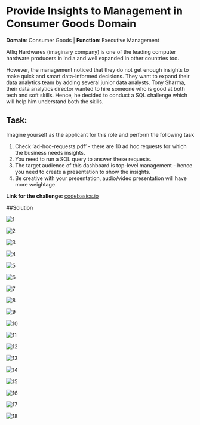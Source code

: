 # Provide Insights to Management in Consumer Goods Domain
**Domain**:  Consumer Goods | **Function**: Executive Management

Atliq Hardwares (imaginary company) is one of the leading computer hardware producers in India and well expanded in other countries too.

However, the management noticed that they do not get enough insights to make quick and smart data-informed decisions. They want to expand their data analytics team by adding several junior data analysts. Tony Sharma, their data analytics director wanted to hire someone who is good at both tech and soft skills. Hence, he decided to conduct a SQL challenge which will help him understand both the skills.

## Task:  

Imagine yourself as the applicant for this role and perform the following task

1.    Check ‘ad-hoc-requests.pdf’ - there are 10 ad hoc requests for which the business needs insights.
2.    You need to run a SQL query to answer these requests. 
3.    The target audience of this dashboard is top-level management - hence you need to create a presentation to show the insights.
4.    Be creative with your presentation, audio/video presentation will have more weightage.

**Link for the challenge:** [codebasics.io](https://codebasics.io/challenge/codebasics-resume-project-challenge/7)

##Solution

![1](https://github.com/khamidsultan/SQL-Ad-Hoc-Challenge/blob/a2530737d1288d8f2f126e05bb07d04e0014e53b/SQL%20Ad%20Hoc%20Presentation/1.jpg)

![2](https://github.com/khamidsultan/SQL-Ad-Hoc-Challenge/blob/31f0c4d25a05253323bf16dc90f57130af38bc5f/SQL%20Ad%20Hoc%20Presentation/2.jpg)

![3](https://github.com/khamidsultan/SQL-Ad-Hoc-Challenge/blob/31f0c4d25a05253323bf16dc90f57130af38bc5f/SQL%20Ad%20Hoc%20Presentation/3.jpg)

![4](https://github.com/khamidsultan/SQL-Ad-Hoc-Challenge/blob/31f0c4d25a05253323bf16dc90f57130af38bc5f/SQL%20Ad%20Hoc%20Presentation/4.jpg)

![5](https://github.com/khamidsultan/SQL-Ad-Hoc-Challenge/blob/31f0c4d25a05253323bf16dc90f57130af38bc5f/SQL%20Ad%20Hoc%20Presentation/5.jpg)

![6](https://github.com/khamidsultan/SQL-Ad-Hoc-Challenge/blob/31f0c4d25a05253323bf16dc90f57130af38bc5f/SQL%20Ad%20Hoc%20Presentation/6.jpg)

![7](https://github.com/khamidsultan/SQL-Ad-Hoc-Challenge/blob/31f0c4d25a05253323bf16dc90f57130af38bc5f/SQL%20Ad%20Hoc%20Presentation/7.jpg)

![8](https://github.com/khamidsultan/SQL-Ad-Hoc-Challenge/blob/31f0c4d25a05253323bf16dc90f57130af38bc5f/SQL%20Ad%20Hoc%20Presentation/8.jpg)

![9](https://github.com/khamidsultan/SQL-Ad-Hoc-Challenge/blob/31f0c4d25a05253323bf16dc90f57130af38bc5f/SQL%20Ad%20Hoc%20Presentation/9.jpg)

![10](https://github.com/khamidsultan/SQL-Ad-Hoc-Challenge/blob/31f0c4d25a05253323bf16dc90f57130af38bc5f/SQL%20Ad%20Hoc%20Presentation/10.jpg)

![11](https://github.com/khamidsultan/SQL-Ad-Hoc-Challenge/blob/31f0c4d25a05253323bf16dc90f57130af38bc5f/SQL%20Ad%20Hoc%20Presentation/11.jpg)

![12](https://github.com/khamidsultan/SQL-Ad-Hoc-Challenge/blob/31f0c4d25a05253323bf16dc90f57130af38bc5f/SQL%20Ad%20Hoc%20Presentation/12.jpg)

![13](https://github.com/khamidsultan/SQL-Ad-Hoc-Challenge/blob/31f0c4d25a05253323bf16dc90f57130af38bc5f/SQL%20Ad%20Hoc%20Presentation/13.jpg)

![14](https://github.com/khamidsultan/SQL-Ad-Hoc-Challenge/blob/31f0c4d25a05253323bf16dc90f57130af38bc5f/SQL%20Ad%20Hoc%20Presentation/14.jpg)

![15](https://github.com/khamidsultan/SQL-Ad-Hoc-Challenge/blob/31f0c4d25a05253323bf16dc90f57130af38bc5f/SQL%20Ad%20Hoc%20Presentation/15.jpg)

![16](https://github.com/khamidsultan/SQL-Ad-Hoc-Challenge/blob/31f0c4d25a05253323bf16dc90f57130af38bc5f/SQL%20Ad%20Hoc%20Presentation/16.jpg)

![17](https://github.com/khamidsultan/SQL-Ad-Hoc-Challenge/blob/31f0c4d25a05253323bf16dc90f57130af38bc5f/SQL%20Ad%20Hoc%20Presentation/17.jpg)

![18](https://github.com/khamidsultan/SQL-Ad-Hoc-Challenge/blob/31f0c4d25a05253323bf16dc90f57130af38bc5f/SQL%20Ad%20Hoc%20Presentation/18.jpg)
